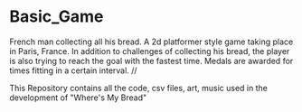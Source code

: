# Basic_Game
French man collecting all his bread. A 2d platformer style game taking place in Paris, France. In addition to challenges of collecting his bread, the player is also trying to reach the goal with the fastest time. Medals are awarded for times fitting in a certain interval. //

This Repository contains all the code, csv files, art, music used in the development of "Where's My Bread"
